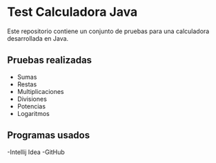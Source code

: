# Test Calculadora Java

Este repositorio contiene un conjunto de pruebas para una calculadora desarrollada en Java.

## Pruebas realizadas

- Sumas
- Restas
- Multiplicaciones
- Divisiones
- Potencias
- Logaritmos

## Programas usados

-Intellij Idea
-GitHub

